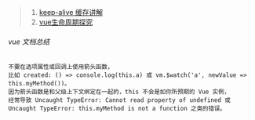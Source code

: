 > 1. [keep-alive 缓存讲解](https://www.jianshu.com/p/04d8017b56ff)
> 2. [vue生命周期探究](https://segmentfault.com/a/1190000008879966)

###### vue 文档总结
```
不要在选项属性或回调上使用箭头函数，
比如 created: () => console.log(this.a) 或 vm.$watch('a', newValue => this.myMethod())。
因为箭头函数是和父级上下文绑定在一起的，this 不会是如你所预期的 Vue 实例，
经常导致 Uncaught TypeError: Cannot read property of undefined 或 Uncaught TypeError: this.myMethod is not a function 之类的错误。
```
